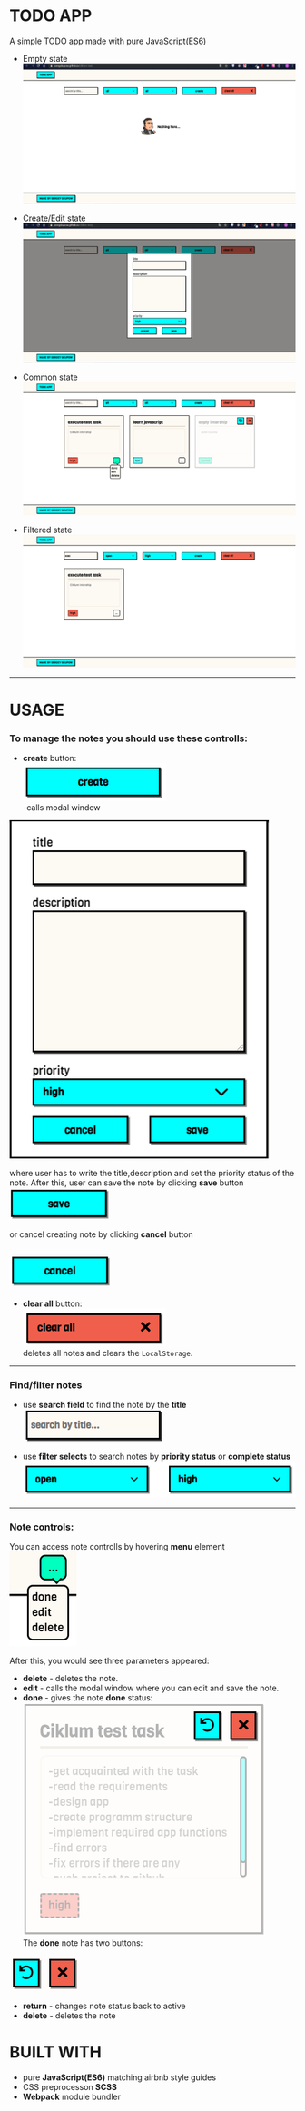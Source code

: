 # TODO APP

A simple TODO app made with pure JavaScript(ES6)

* Empty state
![empty-state](readme_img/empty_state.png)

* Create/Edit state
![create-edit](readme_img/create.png)

* Common state
![common-state](readme_img/common.png)

* Filtered state
![filtered state](readme_img/filter-state.png)
---

# USAGE

### To manage the notes you should use these controlls:

* **create** button:\
![create-btn](readme_img/create-btn.png)\
-calls modal window

![modal](readme_img/modal.png)

where user has to write the title,description and set the priority status of the note. 
After this, user can save the note by clicking
 **save** button  
![save-btn](readme_img/save.png)

or cancel creating note by clicking **cancel** button

![cancel-btn](readme_img/cancel.png)
---
* **clear all** button:\
![clear-all-btn](readme_img/clear-all.png)\
deletes all notes and clears the `LocalStorage`.
---

### Find/filter notes

* use **search field** to find the note by the **title**\
![search-field](readme_img/search.png)

* use **filter selects** to search notes by **priority status** or **complete status**\
![select-filters](readme_img/filters.png)
---

### Note controls:

You can access note controlls by hovering **menu** element\
![menu-element](readme_img/note-controlls.png)  

After this, you would see three parameters appeared:  

* **delete** - deletes the note.
* **edit** - calls the modal window where you can edit and save the note.
* **done** - gives the note **done** status:\
![done-note](readme_img/done-state.png)\
The **done** note has two buttons:

![cross-del-btn](readme_img/done-controlls.png)  

* **return** - changes note status back to active
* **delete** - deletes the note

# BUILT WITH
* pure **JavaScript(ES6)** matching airbnb style guides
* CSS preprocesson **SCSS**
* **Webpack** module bundler


